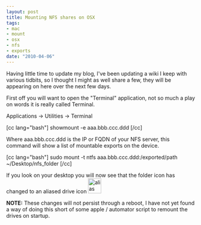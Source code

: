 ```yaml
--- 
layout: post
title: Mounting NFS shares on OSX
tags: 
- mac
- mount
- osx
- nfs
- exports
date: "2010-04-06"
---
```

Having little time to update my blog, I've been updating a wiki I keep with various tidbits, so I thought I might as well share a few, they will be appearing on here over the next few days.

First off you will want to open the "Terminal" application, not so much a play on words it is really called Terminal.

Applications -> Utilities -> Terminal

[cc lang="bash"]
showmount -e aaa.bbb.ccc.ddd
[/cc]

Where aaa.bbb.ccc.ddd is the IP or FQDN of your NFS server, this command will show a list of mountable exports on the device.

[cc lang="bash"]
sudo mount -t ntfs aaa.bbb.ccc.ddd:/exported/path ~/Desktop/nfs_folder
[/cc]

If you look on your desktop you will now see that the folder icon has changed to an aliased drive icon <a href="http://www.saiweb.co.ukcdn.saiweb.co.uk/uploads/2010/04/2010-04-06_1615.png"><img src="http://www.saiweb.co.ukcdn.saiweb.co.uk/uploads/2010/04/2010-04-06_1615.png" alt="alias drive icon" title="mac ALIAS drive" width="35" height="40" class="alignnone size-full wp-image-845" /></a>

<strong>
NOTE:</strong> These changes will not persist through a reboot, I have not yet found a way of doing this short of some apple / automator script to remount the drives on startup.
